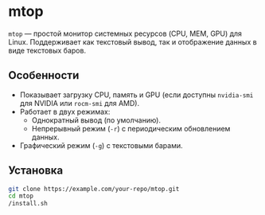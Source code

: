 # mtop

`mtop` — простой монитор системных ресурсов (CPU, MEM, GPU) для Linux. Поддерживает как текстовый вывод, так и отображение данных в виде текстовых баров.

## Особенности

- Показывает загрузку CPU, память и GPU (если доступны `nvidia-smi` для NVIDIA или `rocm-smi` для AMD).
- Работает в двух режимах:
  - Однократный вывод (по умолчанию).
  - Непрерывный режим (`-r`) с периодическим обновлением данных.
- Графический режим (`-g`) с текстовыми барами.

## Установка

   ```bash
   git clone https://example.com/your-repo/mtop.git
   cd mtop
  /install.sh
